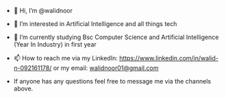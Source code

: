 - 👋 Hi, I’m @walidnoor
- 👀 I’m interested in Artificial Intelligence and all things tech
- 🌱 I’m currently studying Bsc Computer Science and Artificial Intelligence (Year In Industry) in first year
- 📫 How to reach me  via my LinkedIn: https://www.linkedin.com/in/walid-n-092161178/ or my email: walidnoor01@gmail.com

- If anyone has any questions feel free to message me via the channels above.

